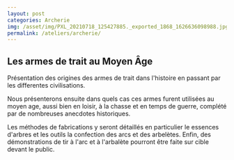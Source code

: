 ```yaml
---
layout: post
categories: Archerie
img: /asset/img/PXL_20210718_125427885._exported_1868_1626636098988.jpg
permalink: /ateliers/archerie/
---
```

## Les armes de trait au Moyen Âge

Présentation des origines des armes de trait dans l'histoire en passant par les differentes civilisations.

Nous présenterons ensuite dans quels cas ces armes furent utilisées au moyen age, aussi bien en loisir, à la chasse et en temps de guerre, complété par de nombreuses anecdotes historiques.

Les méthodes de fabrications y seront détaillés en particulier le essences d'arbres et les outils la confection des arcs et des arbelètes.
Enfin, des démonstrations de tir à l'arc et à l'arbalète pourront être faite sur cible devant le public.

